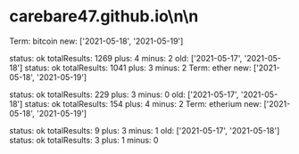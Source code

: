 # carebare47.github.io\n\n
Term: bitcoin
	new: ['2021-05-18', '2021-05-19']

status: ok
totalResults: 1269
		plus: 4
		minus: 2
	old: ['2021-05-17', '2021-05-18']
status: ok
totalResults: 1041
		plus: 3
		minus: 2
Term: ether
	new: ['2021-05-18', '2021-05-19']

status: ok
totalResults: 229
		plus: 3
		minus: 0
	old: ['2021-05-17', '2021-05-18']
status: ok
totalResults: 154
		plus: 4
		minus: 2
Term: etherium
	new: ['2021-05-18', '2021-05-19']

status: ok
totalResults: 9
		plus: 3
		minus: 1
	old: ['2021-05-17', '2021-05-18']
status: ok
totalResults: 3
		plus: 1
		minus: 0
